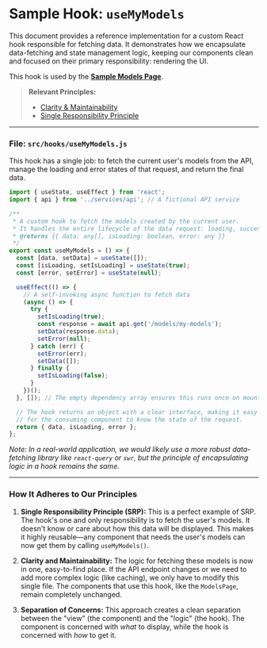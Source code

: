 # Sample Hook: `useMyModels`

This document provides a reference implementation for a custom React hook responsible for fetching data. It demonstrates how we encapsulate data-fetching and state management logic, keeping our components clean and focused on their primary responsibility: rendering the UI.

This hook is used by the [**Sample Models Page**](./pageModels.md).

> **Relevant Principles:**
> *   [Clarity & Maintainability](./../principle.md#1-clarity-and-maintainability)
> *   [Single Responsibility Principle](./../principle.md#2-solid-principles)

---

### File: `src/hooks/useMyModels.js`

This hook has a single job: to fetch the current user's models from the API, manage the loading and error states of that request, and return the final data.

```jsx
import { useState, useEffect } from 'react';
import { api } from '../services/api'; // A fictional API service

/**
 * A custom hook to fetch the models created by the current user.
 * It handles the entire lifecycle of the data request: loading, success, and error.
 * @returns {{ data: any[], isLoading: boolean, error: any }}
 */
export const useMyModels = () => {
  const [data, setData] = useState([]);
  const [isLoading, setIsLoading] = useState(true);
  const [error, setError] = useState(null);

  useEffect(() => {
    // A self-invoking async function to fetch data
    (async () => {
      try {
        setIsLoading(true);
        const response = await api.get('/models/my-models');
        setData(response.data);
        setError(null);
      } catch (err) {
        setError(err);
        setData([]);
      } finally {
        setIsLoading(false);
      }
    })();
  }, []); // The empty dependency array ensures this runs once on mount

  // The hook returns an object with a clear interface, making it easy
  // for the consuming component to know the state of the request.
  return { data, isLoading, error };
};
```
*Note: In a real-world application, we would likely use a more robust data-fetching library like `react-query` or `swr`, but the principle of encapsulating logic in a hook remains the same.*

---

### How It Adheres to Our Principles

1.  **Single Responsibility Principle (SRP):** This is a perfect example of SRP. The hook's one and only responsibility is to fetch the user's models. It doesn't know or care about how this data will be displayed. This makes it highly reusable—any component that needs the user's models can now get them by calling `useMyModels()`.

2.  **Clarity and Maintainability:** The logic for fetching these models is now in one, easy-to-find place. If the API endpoint changes or we need to add more complex logic (like caching), we only have to modify this single file. The components that use this hook, like the `ModelsPage`, remain completely unchanged.

3.  **Separation of Concerns:** This approach creates a clean separation between the "view" (the component) and the "logic" (the hook). The component is concerned with *what* to display, while the hook is concerned with *how* to get it.

